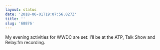 ```yaml
---
layout: status
date: '2018-06-01T19:07:56.027Z'
title: ''
slug: '68876'
---
```

My evening activities for WWDC are set: I’ll be at the ATP, Talk Show and Relay.fm recording.
